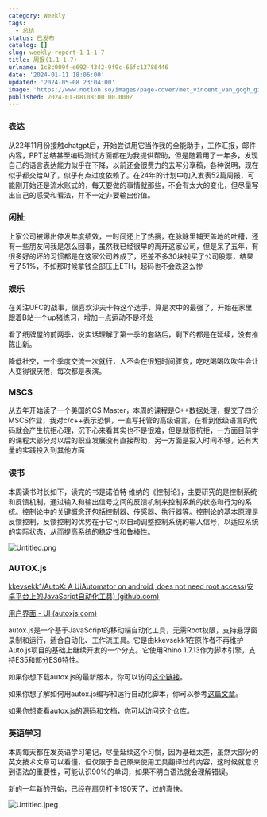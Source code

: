 ```yaml
---
category: Weekly
tags:
  - 总结
status: 已发布
catalog: []
slug: weekly-report-1-1-1-7
title: 周报(1.1-1.7)
urlname: 1c8c009f-e692-4342-9f9c-66fc13786446
date: '2024-01-11 18:06:00'
updated: '2024-05-08 23:04:00'
image: 'https://www.notion.so/images/page-cover/met_vincent_van_gogh_ginoux.jpg'
published: 2024-01-08T08:00:00.000Z
---
```


### 表达


从22年11月份接触chatgpt后，开始尝试用它当作我的全能助手，工作汇报，邮件内容，PPT总结甚至编码测试方面都在为我提供帮助，但是随着用了一年多，发现自己的语言表达能力似乎在下降，以前还会很费力的去写分享稿，各种说明，现在似乎都交给AI了，似乎有点过度依赖了。在24年的计划中加入发表52篇周报，可能刚开始还是流水账式的，每天要做的事情就那些，不会有太大的变化，但尽量写出自己的感受和看法，并不一定非要输出价值。


### 闲扯


上家公司被爆出停发年度绩效，一时间还上了热搜，在脉脉里铺天盖地的吐槽，还有一些朋友问我是怎么回事，虽然我已经很早的离开这家公司，但是呆了五年，有很多好的坏的习惯都是在这家公司养成了，还差不多30块钱买了公司股票，结果亏了51%，不如那时候拿钱全部压上ETH，起码也不会跌这么惨


### 娱乐


在关注UFC的战事，很喜欢沙夫卡特这个选手，算是次中的最强了，开始在家里跟着B站一个up猪练习，增加一点运动不是坏处


看了纸牌屋的前两季，说实话理解了第一季的套路后，剩下的都是在延续，没有推陈出新。


降低社交，一个季度交流一次就行，人不会在很短时间骤变，吃吃喝喝吹吹牛会让人变得很厌倦，每次都是表演。


### MSCS


从去年开始读了一个美国的CS Master，本周的课程是C++数据处理，提交了四份MSCS作业，我对c/c++表示恐惧，一直写托管的高级语言，在看到低级语言的代码就会产生抗拒心理，沉下心来看其实也不是很难，但是就很抗拒，一方面目前学的课程大部分对以后的职业发展没有直接帮助，另一方面是投入时间不够，还有大量的实践投入到其他方面


### 读书


本周读书时长如下，读完的书是诺伯特·维纳的《控制论》，主要研究的是控制系统和反馈机制，通过输入和输出信号之间的反馈机制来控制系统的状态和行为的系统。控制论中的关键概念还包括控制器、传感器、执行器等。控制论的基本原理是反馈控制，反馈控制的优势在于它可以自动调整控制系统的输入信号，以适应系统的实际状态，从而提高系统的稳定性和鲁棒性。


![Untitled.png](https://prod-files-secure.s3.us-west-2.amazonaws.com/5d24fe63-e567-4804-86f9-9fdc62e13082/4d744901-b410-4924-8554-36cce6e9aab7/Untitled.png?X-Amz-Algorithm=AWS4-HMAC-SHA256&X-Amz-Content-Sha256=UNSIGNED-PAYLOAD&X-Amz-Credential=ASIAZI2LB4666GYOGWUA%2F20250131%2Fus-west-2%2Fs3%2Faws4_request&X-Amz-Date=20250131T053615Z&X-Amz-Expires=3600&X-Amz-Security-Token=IQoJb3JpZ2luX2VjEKr%2F%2F%2F%2F%2F%2F%2F%2F%2F%2FwEaCXVzLXdlc3QtMiJGMEQCIGz9r%2Bfdf9aQ4fXvqFv4MHQnWjA8LaH1pzQNjPCYAjMGAiAv9RNNMAYG766Ft4Malw2Bgfhk3DVW3IvfXfO2OY0MByqIBAiz%2F%2F%2F%2F%2F%2F%2F%2F%2F%2F8BEAAaDDYzNzQyMzE4MzgwNSIMRjYPGh4N%2BdQ%2BD0voKtwD3H080AR%2F%2BPAZXOWM2qeF0HhJMNeiVOM14TEEPLwRj4XZKfcO7xRkpWRggVHA1tMrz8aSxCtnj1oOSGFlLyUw7bFkhyGGtYkt4j6po%2Bf3qQGYBab6nEtPlAJKAyDj%2FPZYQ3lNi7cGJYmg5H1GbYEdCYWceixlmFug%2BnuzvEFvIbtX52bnCoHJGwPbmO556mH9m7mE5tg0KTdeh7aQBr1DY6NT5gwC3oMTjVrhfoBrW%2BNIwkajz6b3T9BTWtrczZkKwqwSs6yg%2B%2BdEVXOh2B9tkwzKa50LooXat2n4W4q4jS13kl13YhDZ%2BVz1voH8SCqvAYXhoZbn1%2FhUyt9lWw4FjdPmZHgaVRY25ddEHo8X%2FrcfO81FdjV7Xxiiy5mommYP9SUoRo1LoeMACD%2Fl2SNNBOGCWk5qsWky8lCcn89oYUWaMddbOniwhFC3wcq7Sz9wrzF8rEkNTdrUoiJqbMcmbH4VU7hp%2Bh7PYyYGnq2OooOBg4gMhFh9CXJFd9dsG1kegEPyx8jjLo389LB9JTtbEB4oR0hJBPDa4Nx%2FwCX1nWjb9jBzzEBAkWDaw3rMOJZmNt7RM%2B1sPmoNbzjUlSECSm4sji4xDHvtqVwAzgGpDSDjGjXm5VB%2BrsLxlyEwnNDwvAY6pgF22q6pYmMzyhLfijlyAhdWA9L9Kbbp2um%2FaF899TmU%2BwQ9QmN%2FUATocao2Ex9j%2BSjNfazSUGp2z%2FdDizzlLFXchZq658ihEsBgIRSAWunm41yHkF2ih4EcsX6UvZ23pp%2BnGlnJPHDCUX6HKy%2Bk%2BOEHV%2BSwKTV0EP%2FYOznoiI3y9fM1kakw9zPrxaOLqHWxApOlw4zNXu1F9h6iXDgF36mZ6lRdE0IY&X-Amz-Signature=5128b860bb560646564437a7157d7c35c47a38e20abbfc87cfebfab2aa07ee59&X-Amz-SignedHeaders=host&x-id=GetObject)


### AUTOX.js


[kkevsekk1/AutoX: A UiAutomator on android, does not need root access(安卓平台上的JavaScript自动化工具) (github.com)](https://github.com/kkevsekk1/AutoX)


[用户界面 - UI (autoxjs.com)](http://doc.autoxjs.com/#/ui)


autox.js是一个基于JavaScript的移动端自动化工具，无需Root权限，支持悬浮窗录制和运行，适合自动化、工作流工具。它是由kkevsekk1在原作者不再维护Auto.js项目的基础上继续开发的一个分支。它使用Rhino 1.7.13作为脚本引擎，支持ES5和部分ES6特性。


如果你想下载autox.js的最新版本，你可以访问[这个链接](https://github.com/kkevsekk1/AutoX/releases)。


如果你想了解如何用autox.js编写和运行自动化脚本，你可以参考[这篇文章](https://www.cnblogs.com/ghj1976/p/autoxjs.html)。


如果你想查看autox.js的源码和文档，你可以访问[这个仓库](https://github.com/kkevsekk1/AutoX)。


### 英语学习


本周每天都在发英语学习笔记，尽量延续这个习惯，因为基础太差，虽然大部分的英文技术文章可以看懂，但仅限于自己原来使用工具翻译过的内容，这时候就意识到语法的重要性，可能认识90%的单词，如果不明白语法就会理解错误。


新的一年新的开始，已经在扇贝打卡190天了，过的真快。


![Untitled.jpeg](https://prod-files-secure.s3.us-west-2.amazonaws.com/5d24fe63-e567-4804-86f9-9fdc62e13082/c04d3014-4bd3-4142-a613-19220f0a3512/Untitled.jpeg?X-Amz-Algorithm=AWS4-HMAC-SHA256&X-Amz-Content-Sha256=UNSIGNED-PAYLOAD&X-Amz-Credential=ASIAZI2LB4666GYOGWUA%2F20250131%2Fus-west-2%2Fs3%2Faws4_request&X-Amz-Date=20250131T053615Z&X-Amz-Expires=3600&X-Amz-Security-Token=IQoJb3JpZ2luX2VjEKr%2F%2F%2F%2F%2F%2F%2F%2F%2F%2FwEaCXVzLXdlc3QtMiJGMEQCIGz9r%2Bfdf9aQ4fXvqFv4MHQnWjA8LaH1pzQNjPCYAjMGAiAv9RNNMAYG766Ft4Malw2Bgfhk3DVW3IvfXfO2OY0MByqIBAiz%2F%2F%2F%2F%2F%2F%2F%2F%2F%2F8BEAAaDDYzNzQyMzE4MzgwNSIMRjYPGh4N%2BdQ%2BD0voKtwD3H080AR%2F%2BPAZXOWM2qeF0HhJMNeiVOM14TEEPLwRj4XZKfcO7xRkpWRggVHA1tMrz8aSxCtnj1oOSGFlLyUw7bFkhyGGtYkt4j6po%2Bf3qQGYBab6nEtPlAJKAyDj%2FPZYQ3lNi7cGJYmg5H1GbYEdCYWceixlmFug%2BnuzvEFvIbtX52bnCoHJGwPbmO556mH9m7mE5tg0KTdeh7aQBr1DY6NT5gwC3oMTjVrhfoBrW%2BNIwkajz6b3T9BTWtrczZkKwqwSs6yg%2B%2BdEVXOh2B9tkwzKa50LooXat2n4W4q4jS13kl13YhDZ%2BVz1voH8SCqvAYXhoZbn1%2FhUyt9lWw4FjdPmZHgaVRY25ddEHo8X%2FrcfO81FdjV7Xxiiy5mommYP9SUoRo1LoeMACD%2Fl2SNNBOGCWk5qsWky8lCcn89oYUWaMddbOniwhFC3wcq7Sz9wrzF8rEkNTdrUoiJqbMcmbH4VU7hp%2Bh7PYyYGnq2OooOBg4gMhFh9CXJFd9dsG1kegEPyx8jjLo389LB9JTtbEB4oR0hJBPDa4Nx%2FwCX1nWjb9jBzzEBAkWDaw3rMOJZmNt7RM%2B1sPmoNbzjUlSECSm4sji4xDHvtqVwAzgGpDSDjGjXm5VB%2BrsLxlyEwnNDwvAY6pgF22q6pYmMzyhLfijlyAhdWA9L9Kbbp2um%2FaF899TmU%2BwQ9QmN%2FUATocao2Ex9j%2BSjNfazSUGp2z%2FdDizzlLFXchZq658ihEsBgIRSAWunm41yHkF2ih4EcsX6UvZ23pp%2BnGlnJPHDCUX6HKy%2Bk%2BOEHV%2BSwKTV0EP%2FYOznoiI3y9fM1kakw9zPrxaOLqHWxApOlw4zNXu1F9h6iXDgF36mZ6lRdE0IY&X-Amz-Signature=439e3d270f0833b75b210faf655f96927b6433eee2bc80205366eb91d6bc40f7&X-Amz-SignedHeaders=host&x-id=GetObject)

